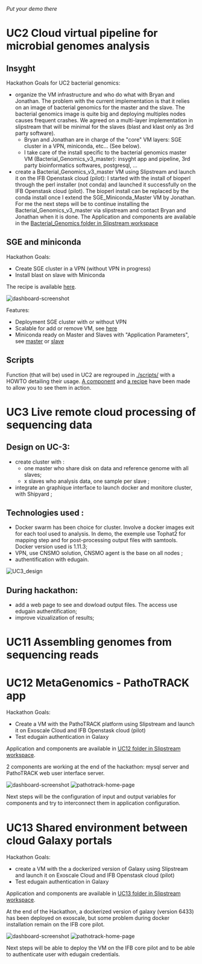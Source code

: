 *Put your demo there*

# UC2 Cloud virtual pipeline for microbial genomes analysis

## Insyght
Hackathon Goals for UC2 bacterial genomics:
- organize the VM infrastructure and who do what with Bryan and Jonathan. The problem with the current implementation is that it relies on an image of bacterial genomics for the master and the slave. The bacterial genomics image is quite big and deploying multiples nodes causes frequent crashes. We agreed on a multi-layer implementation in slipstream that will be minimal for the slaves (blast and klast only as 3rd party software).
	- Bryan and Jonathan are in charge of the "core" VM layers: SGE cluster in a VPN, miniconda, etc… (See below).
	- I take care of the install specific to the bacterial genomics master VM (Bacterial_Genomics_v3_master): insyght app and pipeline, 3rd party bioinformatics softwares, postgresql, …
- create a Bacterial_Genomics_v3_master VM using Slipstream and launch it on the IFB Openstask cloud (pilot): I started with the install of bioperl through the perl installer (not conda) and launched it successfully on the IFB Openstask cloud (pilot). The bioperl install can be replaced by the conda install once I extend the SGE_Miniconda_Master VM by Jonathan. For me the next steps will be to continue installing the Bacterial_Genomics_v3_master via slipstream and contact Bryan and Jonathan when it is done.
The Application and components are available in the [Bacterial_Genomics folder in Slipstream workspace](https://nuvla.cyclone-project.eu/module/cyclone/Bacterial_Genomics/6409)

## SGE and miniconda

Hackathon Goals:
- Create SGE cluster in a VPN (without VPN in progress)
- Install blast on slave with Miniconda

The recipe is available [here](https://nuv.la/module/cyclone/Bacterial_Genomics/SGE_Miniconda_cluster).

![dashboard-screenshot](./uc2/cluster_sge.png)

Features:
- Deployment SGE cluster with or without VPN
- Scalable for add or remove VM, see [here](https://github.com/cyclone-project/usecases-hackathon-2016/blob/master/scalable-howto.md)
- Miniconda ready on Master and Slaves with "Application Parameters", see [master](https://nuv.la/module/cyclone/Bacterial_Genomics/SGE_Miniconda_Master#4-application-parameters) or [slave](https://nuv.la/module/cyclone/Bacterial_Genomics/SGE_Miniconda_Node#4-application-parameters)

## Scripts
Function (that will be) used in UC2 are regrouped in [./scripts/](https://github.com/cyclone-project/usecases-hackathon-2016/tree/master/scripts) with a HOWTO detailing their usage. [A component](https://nuv.la/module/cyclone/neo4j/script_tester#5-application-workflows+4-deployment) and [a recipe](https://nuv.la/module/cyclone/neo4j/allows_access_example/6553#1-application-components) have been made to allow you to see them in action.

# UC3 Live remote cloud processing of sequencing data
## Design on UC-3:
- create cluster with :
	- one master who share disk on data and reference genome with all slaves;
	- x slaves who analysis data, one sample per slave ;
- integrate an graphique interface to launch docker and monitore cluster, with Shipyard ;

## Technologies used :
- Docker swarm has been choice for cluster. Involve a docker images exit for each tool used to analysis. In demo, the exemple use Tophat2 for mapping step and for post-processing output files with samtools. Docker version used is 1.11.3;
- VPN, use CNSMO solution, CNSMO agent is the base on all nodes ;
- authentification with edugain.

![UC3_design](./uc3/uc3-design.png)

## During hackathon:
- add a web page to see and dowload output files. The access use edugain authentification;
- improve vizualization of results;


# UC11 Assembling genomes from sequencing reads 

# UC12 MetaGenomics - PathoTRACK app

Hackathon Goals: 

- Create a VM with the PathoTRACK platform using Slipstream and launch it on Exoscale Cloud and IFB Openstask cloud (pilot)
- Test edugain authentication in Galaxy


Application and components are available in [UC12 folder in Slipstream workspace](https://nuv.la/module/cyclone/UC12_metagenomics_pathotrack).

2 components are working at the end of the hackathon: mysql server and PathoTRACK web user interface server.

![dashboard-screenshot](./uc12/SlipStream-dashboard_hackathon-IFB-UC12.png)
![pathotrack-home-page](./uc12/pathotrack_wui_home-page.png)

Next steps will be the configuration of input and output variables for components and try to interconnect them in application configuration.

# UC13 Shared environment between cloud Galaxy portals 

Hackathon Goals: 

- create a VM with the a dockerized version of Galaxy using Slipstream and launch it on Exoscale Cloud and IFB Openstask cloud (pilot)
- Test edugain authentication in Galaxy

Application and components are available in [UC13 folder in Slipstream workspace](https://nuv.la/module/cyclone/UC13-Galaxy).

At the end of the Hackathon, a dockerized version of galaxy (version 6433) has been deployed on exoscale, but some problem during docker installation remain on the IFB core pilot.

![dashboard-screenshot](./uc13/nuvla.png)
![pathotrack-home-page](./uc13/galaxy_hackathon.png)

Next steps will be able to deploy the VM on the IFB core pilot and to be able to authenticate user with edugain credentials.


